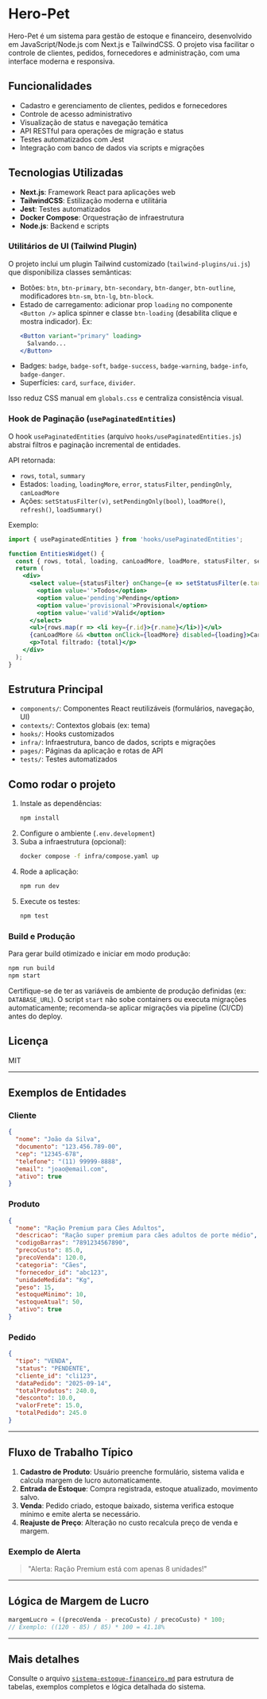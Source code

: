 # Hero-Pet

Hero-Pet é um sistema para gestão de estoque e financeiro, desenvolvido em JavaScript/Node.js com Next.js e TailwindCSS. O projeto visa facilitar o controle de clientes, pedidos, fornecedores e administração, com uma interface moderna e responsiva.

## Funcionalidades

- Cadastro e gerenciamento de clientes, pedidos e fornecedores
- Controle de acesso administrativo
- Visualização de status e navegação temática
- API RESTful para operações de migração e status
- Testes automatizados com Jest
- Integração com banco de dados via scripts e migrações

## Tecnologias Utilizadas

- **Next.js**: Framework React para aplicações web
- **TailwindCSS**: Estilização moderna e utilitária
- **Jest**: Testes automatizados
- **Docker Compose**: Orquestração de infraestrutura
- **Node.js**: Backend e scripts

### Utilitários de UI (Tailwind Plugin)

O projeto inclui um plugin Tailwind customizado (`tailwind-plugins/ui.js`) que disponibiliza classes semânticas:

- Botões: `btn`, `btn-primary`, `btn-secondary`, `btn-danger`, `btn-outline`, modificadores `btn-sm`, `btn-lg`, `btn-block`.
- Estado de carregamento: adicionar prop `loading` no componente `<Button />` aplica spinner e classe `btn-loading` (desabilita clique e mostra indicador). Ex:
  ```jsx
  <Button variant="primary" loading>
    Salvando...
  </Button>
  ```
- Badges: `badge`, `badge-soft`, `badge-success`, `badge-warning`, `badge-info`, `badge-danger`.
- Superfícies: `card`, `surface`, `divider`.

Isso reduz CSS manual em `globals.css` e centraliza consistência visual.

### Hook de Paginação (`usePaginatedEntities`)

O hook `usePaginatedEntities` (arquivo `hooks/usePaginatedEntities.js`) abstrai filtros e paginação incremental de entidades.

API retornada:
- `rows`, `total`, `summary`
- Estados: `loading`, `loadingMore`, `error`, `statusFilter`, `pendingOnly`, `canLoadMore`
- Ações: `setStatusFilter(v)`, `setPendingOnly(bool)`, `loadMore()`, `refresh()`, `loadSummary()`

Exemplo:
```jsx
import { usePaginatedEntities } from 'hooks/usePaginatedEntities';

function EntitiesWidget() {
  const { rows, total, loading, canLoadMore, loadMore, statusFilter, setStatusFilter } = usePaginatedEntities();
  return (
    <div>
      <select value={statusFilter} onChange={e => setStatusFilter(e.target.value)}>
        <option value=''>Todos</option>
        <option value='pending'>Pending</option>
        <option value='provisional'>Provisional</option>
        <option value='valid'>Valid</option>
      </select>
      <ul>{rows.map(r => <li key={r.id}>{r.name}</li>)}</ul>
      {canLoadMore && <button onClick={loadMore} disabled={loading}>Carregar mais</button>}
      <p>Total filtrado: {total}</p>
    </div>
  );
}
```

## Estrutura Principal

- `components/`: Componentes React reutilizáveis (formulários, navegação, UI)
- `contexts/`: Contextos globais (ex: tema)
- `hooks/`: Hooks customizados
- `infra/`: Infraestrutura, banco de dados, scripts e migrações
- `pages/`: Páginas da aplicação e rotas de API
- `tests/`: Testes automatizados

## Como rodar o projeto

1. Instale as dependências:
   ```bash
   npm install
   ```
2. Configure o ambiente (`.env.development`)
3. Suba a infraestrutura (opcional):
   ```bash
   docker compose -f infra/compose.yaml up
   ```
4. Rode a aplicação:
   ```bash
   npm run dev
   ```
5. Execute os testes:
   ```bash
   npm test
   ```

### Build e Produção

Para gerar build otimizado e iniciar em modo produção:

```bash
npm run build
npm start
```

Certifique-se de ter as variáveis de ambiente de produção definidas (ex: `DATABASE_URL`). O script `start` não sobe containers ou executa migrações automaticamente; recomenda-se aplicar migrações via pipeline (CI/CD) antes do deploy.

## Licença

MIT

---

## Exemplos de Entidades

### Cliente

```json
{
  "nome": "João da Silva",
  "documento": "123.456.789-00",
  "cep": "12345-678",
  "telefone": "(11) 99999-8888",
  "email": "joao@email.com",
  "ativo": true
}
```

### Produto

```json
{
  "nome": "Ração Premium para Cães Adultos",
  "descricao": "Ração super premium para cães adultos de porte médio",
  "codigoBarras": "7891234567890",
  "precoCusto": 85.0,
  "precoVenda": 120.0,
  "categoria": "Cães",
  "fornecedor_id": "abc123",
  "unidadeMedida": "Kg",
  "peso": 15,
  "estoqueMinimo": 10,
  "estoqueAtual": 50,
  "ativo": true
}
```

### Pedido

```json
{
  "tipo": "VENDA",
  "status": "PENDENTE",
  "cliente_id": "cli123",
  "dataPedido": "2025-09-14",
  "totalProdutos": 240.0,
  "desconto": 10.0,
  "valorFrete": 15.0,
  "totalPedido": 245.0
}
```

---

## Fluxo de Trabalho Típico

1. **Cadastro de Produto**: Usuário preenche formulário, sistema valida e calcula margem de lucro automaticamente.
2. **Entrada de Estoque**: Compra registrada, estoque atualizado, movimento salvo.
3. **Venda**: Pedido criado, estoque baixado, sistema verifica estoque mínimo e emite alerta se necessário.
4. **Reajuste de Preço**: Alteração no custo recalcula preço de venda e margem.

### Exemplo de Alerta

> "Alerta: Ração Premium está com apenas 8 unidades!"

---

## Lógica de Margem de Lucro

```js
margemLucro = ((precoVenda - precoCusto) / precoCusto) * 100;
// Exemplo: ((120 - 85) / 85) * 100 = 41.18%
```

---

## Mais detalhes

Consulte o arquivo [`sistema-estoque-financeiro.md`](./sistema-estoque-financeiro.md) para estrutura de tabelas, exemplos completos e lógica detalhada do sistema.
